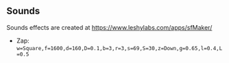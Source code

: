## Sounds

Sounds effects are created at https://www.leshylabs.com/apps/sfMaker/

- Zap: `w=Square,f=1600,d=160,D=0.1,b=3,r=3,s=69,S=30,z=Down,g=0.65,l=0.4,L=0.5`
